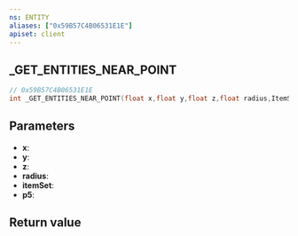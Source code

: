 ```yaml
---
ns: ENTITY
aliases: ["0x59B57C4B06531E1E"]
apiset: client
---
```

## _GET_ENTITIES_NEAR_POINT

```c
// 0x59B57C4B06531E1E
int _GET_ENTITIES_NEAR_POINT(float x,float y,float z,float radius,ItemSet itemSet,int p5);
```


## Parameters
* **x**:
* **y**:
* **z**:
* **radius**:
* **itemSet**:
* **p5**:

## Return value

